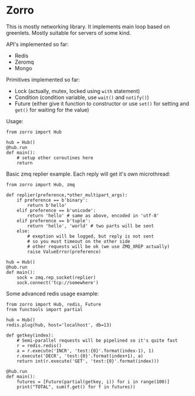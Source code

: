 Zorro
=====

This is mostly networking library. It implements main loop based on greenlets.
Mostly suitable for servers of some kind.

API's implemented so far:

 * Redis
 * Zeromq
 * Mongo

Primitives implemented so far:

 * Lock (actually, mutex, locked using `with` statement)
 * Condition (condition variable, use `wait()` and `notify()`)
 * Future (either give it function to constructor or use `set()` for setting and
    `get()` for waiting for the value)

Usage:

    from zorro import Hub

    hub = Hub()
    @hub.run
    def main():
        # setup other coroutines here
        return

Basic zmq replier example. Each reply will get it's own microthread:

    from zorro import Hub, zmq

    def replier(preference,*other_multipart_args):
        if preference == b'binary':
            return b'hello'
        elif preference == b'unicode':
            return 'hello' # same as above, encoded in 'utf-8'
        elif preference == b'tuple':
            return 'hello', 'world' # two parts will be sent
        else:
            # exeption will be logged, but reply is not sent
            # so you must timeout on the other side
            # other requests will be ok (we use ZMQ_XREP actually)
            raise ValueError(preference)

    hub = Hub()
    @hub.run
    def main():
        sock = zmq.rep_socket(replier)
        sock.connect('tcp://somewhere')

Some advanced redis usage example:

    from zorro import Hub, redis, Future
    from functools import partial

    hub = Hub()
    redis.plug(hub, host='localhost', db=13)

    def getkey(index):
        # Semi-parallel requests will be pipelined so it's quite fast
        r = redis.redis()
        a = r.execute('INCR', 'test:{0}'.format(index-1), 1)
        r.execute('DECR', 'test:{0}'.format(index+1), a)
        return int(r.execute('GET', 'test:{0}'.format(index)))

    @hub.run
    def main():
        futures = [Future(partial(getkey, i)) for i in range(100)]
        print("TOTAL", sum(f.get() for f in futures))
